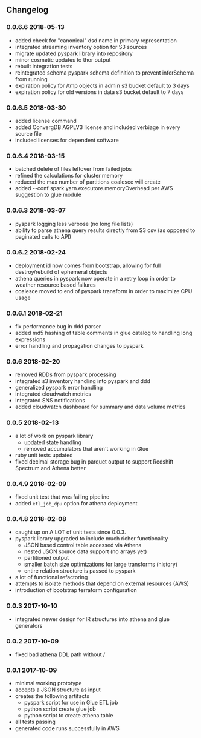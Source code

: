 ## Changelog

### 0.0.6.6 2018-05-13

* added check for "canonical" dsd name in primary representation
* integrated streaming inventory option for S3 sources
* migrate updated pyspark library into repository
* minor cosmetic updates to thor output
* rebuilt integration tests
* reintegrated schema pyspark schema definition to prevent inferSchema from running
* expiration policy for /tmp objects in admin s3 bucket default to 3 days
* expiration policy for old versions in data s3 bucket default to 7 days

### 0.0.6.5 2018-03-30

* added license command
* added ConvergDB AGPLV3 license and included verbiage in every source file
* included licenses for dependent software

### 0.0.6.4 2018-03-15

* batched delete of files leftover from failed jobs
* refined the calculations for cluster memory
* reduced the max number of partitions coalesce will create
* added --conf spark.yarn.executore.memoryOverhead per AWS suggestion to glue module

### 0.0.6.3 2018-03-07

* pyspark logging less verbose (no long file lists)
* ability to parse athena query results directly from S3 csv (as opposed to paginated calls to API)

### 0.0.6.2 2018-02-24

* deployment id now comes from bootstrap, allowing for full destroy/rebuild of ephemeral objects
* athena queries in pyspark now operate in a retry loop in order to weather resource based failures
* coalesce moved to end of pyspark transform in order to maximize CPU usage

### 0.0.6.1 2018-02-21

* fix performance bug in ddd parser
* added md5 hashing of table comments in glue catalog to handling long expressions
* error handling and propagation changes to pyspark

### 0.0.6 2018-02-20

* removed RDDs from pyspark processing
* integrated s3 inventory handling into pyspark and ddd
* generalized pyspark error handling
* integrated cloudwatch metrics
* integrated SNS notifications
* added cloudwatch dashboard for summary and data volume metrics

### 0.0.5 2018-02-13

* a lot of work on pyspark library
  * updated state handling
  * removed accumulators that aren't working in Glue
* ruby unit tests updated
* fixed decimal storage bug in parquet output to support Redshift Spectrum and Athena better

### 0.0.4.9 2018-02-09

* fixed unit test that was failing pipeline
* added `etl_job_dpu` option for athena deployment

### 0.0.4.8 2018-02-08

* caught up on A LOT of unit tests since 0.0.3.
* pyspark library upgraded to include much richer functionality
  * JSON based control table accessed via Athena
  * nested JSON source data support (no arrays yet)
  * partitioned output
  * smaller batch size optimizations for large transforms (history)
  * entire relation structure is passed to pyspark
* a lot of functional refactoring
* attempts to isolate methods that depend on external resources (AWS)
* introduction of bootstrap terraform configuration

### 0.0.3 2017-10-10

* integrated newer design for IR structures into athena and glue generators

### 0.0.2 2017-10-09

* fixed bad athena DDL path without /

### 0.0.1 2017-10-09

* minimal working prototype
* accepts a JSON structure as input
* creates the following artifacts
  * pyspark script for use in Glue ETL job
  * python script create glue job
  * python script to create athena table
* all tests passing
* generated code runs successfully in AWS
